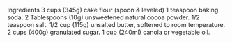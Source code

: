 Ingredients
3 cups (345g) cake flour (spoon & leveled)
1 teaspoon baking soda.
2 Tablespoons (10g) unsweetened natural cocoa powder.
1/2 teaspoon salt.
1/2 cup (115g) unsalted butter, softened to room temperature.
2 cups (400g) granulated sugar.
1 cup (240ml) canola or vegetable oil.